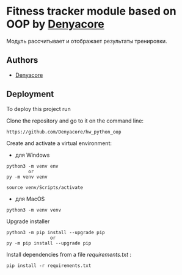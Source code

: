 # Fitness tracker module based on OOP by [Denyacore](https://github.com/Denyacore)

Модуль рассчитывает и отображает результаты тренировки.
## Authors

- [Denyacore](https://github.com/Denyacore)


## Deployment

To deploy this project run

Clone the repository and go to it on the command line:

```
https://github.com/Denyacore/hw_python_oop
```


Create and activate a virtual environment:
- для Windows
```
python3 -m venv env
        or
py -m venv venv
```


```
source venv/Scripts/activate
```

- для MacOS
```
python3 -m venv venv
```
Upgrade installer
```
python3 -m pip install --upgrade pip
                or
py -m pip install --upgrade pip
```

Install dependencies from a file *requirements.txt* :

```
pip install -r requirements.txt
```
